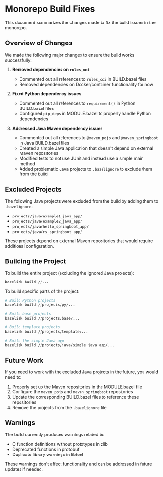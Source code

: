 # Monorepo Build Fixes

This document summarizes the changes made to fix the build issues in the monorepo.

## Overview of Changes

We made the following major changes to ensure the build works successfully:

1. **Removed dependencies on `rules_oci`**
   - Commented out all references to `rules_oci` in BUILD.bazel files
   - Removed dependencies on Docker/container functionality for now

2. **Fixed Python dependency issues**
   - Commented out all references to `requirement()` in Python BUILD.bazel files
   - Configured `pip_deps` in MODULE.bazel to properly handle Python dependencies

3. **Addressed Java Maven dependency issues**
   - Commented out all references to `@maven_pojo` and `@maven_springboot` in Java BUILD.bazel files
   - Created a simple Java application that doesn't depend on external Maven repositories
   - Modified tests to not use JUnit and instead use a simple main method
   - Added problematic Java projects to `.bazelignore` to exclude them from the build

## Excluded Projects

The following Java projects were excluded from the build by adding them to `.bazelignore`:

- `projects/java/example1_java_app/`
- `projects/java/example2_java_app/`
- `projects/java/hello_springboot_app/`
- `projects/java/rs_springboot_app/`

These projects depend on external Maven repositories that would require additional configuration.

## Building the Project

To build the entire project (excluding the ignored Java projects):

```bash
bazelisk build //...
```

To build specific parts of the project:

```bash
# Build Python projects
bazelisk build //projects/py/...

# Build base projects
bazelisk build //projects/base/...

# Build template projects
bazelisk build //projects/template/...

# Build the simple Java app
bazelisk build //projects/java/simple_java_app/...
```

## Future Work

If you need to work with the excluded Java projects in the future, you would need to:

1. Properly set up the Maven repositories in the MODULE.bazel file
2. Configure the `maven_pojo` and `maven_springboot` repositories
3. Update the corresponding BUILD.bazel files to reference these repositories
4. Remove the projects from the `.bazelignore` file

## Warnings

The build currently produces warnings related to:
- C function definitions without prototypes in zlib
- Deprecated functions in protobuf
- Duplicate library warnings in libtool

These warnings don't affect functionality and can be addressed in future updates if needed. 